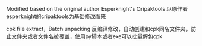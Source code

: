 Modified based on the original author Esperknight's Cripaktools
以原作者esperknight的cripaktools为基础修改而来



cpk file extract，Batch unpacking
反编译修改，自动创建和cpk同名文件夹，防止文件夹或者文件名被覆盖，使用py脚本或者exe可以批量解包cpk

